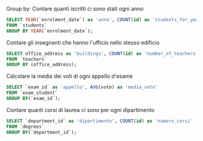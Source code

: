 Group by:
Contare quanti iscritti ci sono stati ogni anno
```sql
SELECT YEAR(`enrolment_date`) as 'anno', COUNT(id) as 'students_for_year'
FROM `students`
GROUP BY YEAR(`enrolment_date`);
```
Contare gli insegnanti che hanno l'ufficio nello stesso edificio
```sql
SELECT office_address as 'buildings', COUNT(id) as 'number_of_teachers'
FROM `teachers`
GROUP BY (office_address);
```

Calcolare la media dei voti di ogni appello d'esame
```sql
SELECT `exam_id` as 'appello', AVG(vote) as 'media_voto'
FROM `exam_student`
GROUP BY(`exam_id`);
```

Contare quanti corsi di laurea ci sono per ogni dipartimento
```sql
SELECT `department_id` as 'dipartimento', COUNT(id) as 'numero_corsi'
FROM `degrees`
GROUP BY(`department_id`);
```
